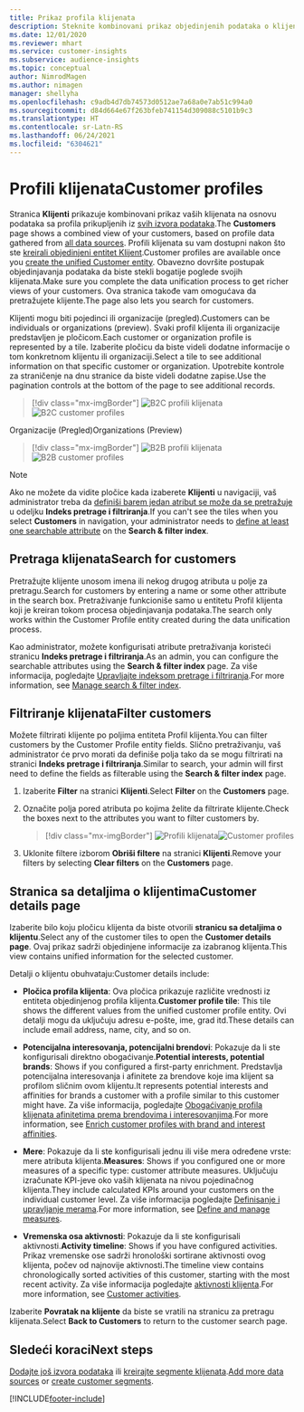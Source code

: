 ```yaml
---
title: Prikaz profila klijenata
description: Steknite kombinovani prikaz objedinjenih podataka o klijentima.
ms.date: 12/01/2020
ms.reviewer: mhart
ms.service: customer-insights
ms.subservice: audience-insights
ms.topic: conceptual
author: NimrodMagen
ms.author: nimagen
manager: shellyha
ms.openlocfilehash: c9adb4d7db74573d0512ae7a68a0e7ab51c994a0
ms.sourcegitcommit: d84d664e67f263bfeb741154d309088c5101b9c3
ms.translationtype: HT
ms.contentlocale: sr-Latn-RS
ms.lasthandoff: 06/24/2021
ms.locfileid: "6304621"
---
```

# <a name="customer-profiles"></a><span data-ttu-id="750bf-103">Profili klijenata</span><span class="sxs-lookup"><span data-stu-id="750bf-103">Customer profiles</span></span>

<span data-ttu-id="750bf-104">Stranica **Klijenti** prikazuje kombinovani prikaz vaših klijenata na osnovu podataka sa profila prikupljenih iz [svih izvora podataka](data-sources.md).</span><span class="sxs-lookup"><span data-stu-id="750bf-104">The **Customers** page shows a combined view of your customers, based on profile data gathered from [all data sources](data-sources.md).</span></span> <span data-ttu-id="750bf-105">Profili klijenata su vam dostupni nakon što ste [kreirali objedinjeni entitet Klijent](data-unification.md).</span><span class="sxs-lookup"><span data-stu-id="750bf-105">Customer profiles are available once you [create the unified Customer entity](data-unification.md).</span></span> <span data-ttu-id="750bf-106">Obavezno dovršite postupak objedinjavanja podataka da biste stekli bogatije poglede svojih klijenata.</span><span class="sxs-lookup"><span data-stu-id="750bf-106">Make sure you complete the data unification process to get richer views of your customers.</span></span> <span data-ttu-id="750bf-107">Ova stranica takođe vam omogućava da pretražujete klijente.</span><span class="sxs-lookup"><span data-stu-id="750bf-107">The page also lets you search for customers.</span></span>

<span data-ttu-id="750bf-108">Klijenti mogu biti pojedinci ili organizacije (pregled).</span><span class="sxs-lookup"><span data-stu-id="750bf-108">Customers can be individuals or organizations (preview).</span></span> <span data-ttu-id="750bf-109">Svaki profil klijenta ili organizacije predstavljen je pločicom.</span><span class="sxs-lookup"><span data-stu-id="750bf-109">Each customer or organization profile is represented by a tile.</span></span> <span data-ttu-id="750bf-110">Izaberite pločicu da biste videli dodatne informacije o tom konkretnom klijentu ili organizaciji.</span><span class="sxs-lookup"><span data-stu-id="750bf-110">Select a tile to see additional information on that specific customer or organization.</span></span> <span data-ttu-id="750bf-111">Upotrebite kontrole za straničenje na dnu stranice da biste videli dodatne zapise.</span><span class="sxs-lookup"><span data-stu-id="750bf-111">Use the pagination controls at the bottom of the page to see additional records.</span></span>

> [!div class="mx-imgBorder"] 
> <span data-ttu-id="750bf-112">![B2C profili klijenata](media/profiles-customers.png "B2C profili klijenata")</span><span class="sxs-lookup"><span data-stu-id="750bf-112">![B2C customer profiles](media/profiles-customers.png "B2C customer profiles")</span></span>

<span data-ttu-id="750bf-113">Organizacije (Pregled)</span><span class="sxs-lookup"><span data-stu-id="750bf-113">Organizations (Preview)</span></span>
> [!div class="mx-imgBorder"] 
> <span data-ttu-id="750bf-114">![B2B profili klijenata](media/profile-customers-b2b.png "B2B profili klijenata")</span><span class="sxs-lookup"><span data-stu-id="750bf-114">![B2B customer profiles](media/profile-customers-b2b.png "B2B customer profiles")</span></span>

> [!NOTE]
> <span data-ttu-id="750bf-115">Ako ne možete da vidite pločice kada izaberete **Klijenti** u navigaciji, vaš administrator treba da [definiši barem jedan atribut se može da se pretražuje](search-filter-index.md) u odeljku **Indeks pretrage i filtriranja**.</span><span class="sxs-lookup"><span data-stu-id="750bf-115">If you can't see the tiles when you select **Customers** in navigation, your administrator needs to [define at least one searchable attribute](search-filter-index.md) on the **Search & filter index**.</span></span>

## <a name="search-for-customers"></a><span data-ttu-id="750bf-116">Pretraga klijenata</span><span class="sxs-lookup"><span data-stu-id="750bf-116">Search for customers</span></span>

<span data-ttu-id="750bf-117">Pretražujte klijente unosom imena ili nekog drugog atributa u polje za pretragu.</span><span class="sxs-lookup"><span data-stu-id="750bf-117">Search for customers by entering a name or some other attribute in the search box.</span></span> <span data-ttu-id="750bf-118">Pretraživanje funkcioniše samo u entitetu Profil klijenta koji je kreiran tokom procesa objedinjavanja podataka.</span><span class="sxs-lookup"><span data-stu-id="750bf-118">The search only works within the Customer Profile entity created during the data unification process.</span></span>

<span data-ttu-id="750bf-119">Kao administrator, možete konfigurisati atribute pretraživanja koristeći stranicu **Indeks pretrage i filtriranja**.</span><span class="sxs-lookup"><span data-stu-id="750bf-119">As an admin, you can configure the searchable attributes using the **Search & filter index** page.</span></span> <span data-ttu-id="750bf-120">Za više informacija, pogledajte [Upravljajte indeksom pretrage i filtriranja](search-filter-index.md).</span><span class="sxs-lookup"><span data-stu-id="750bf-120">For more information, see [Manage search & filter index](search-filter-index.md).</span></span>

## <a name="filter-customers"></a><span data-ttu-id="750bf-121">Filtriranje klijenata</span><span class="sxs-lookup"><span data-stu-id="750bf-121">Filter customers</span></span>

<span data-ttu-id="750bf-122">Možete filtrirati klijente po poljima entiteta Profil klijenta.</span><span class="sxs-lookup"><span data-stu-id="750bf-122">You can filter customers by the Customer Profile entity fields.</span></span> <span data-ttu-id="750bf-123">Slično pretraživanju, vaš administrator će prvo morati da definiše polja tako da se mogu filtrirati na stranici **Indeks pretrage i filtriranja**.</span><span class="sxs-lookup"><span data-stu-id="750bf-123">Similar to search, your admin will first need to define the fields as filterable using the **Search & filter index** page.</span></span>

1. <span data-ttu-id="750bf-124">Izaberite **Filter** na stranici **Klijenti**.</span><span class="sxs-lookup"><span data-stu-id="750bf-124">Select **Filter** on the **Customers** page.</span></span>

2. <span data-ttu-id="750bf-125">Označite polja pored atributa po kojima želite da filtrirate klijente.</span><span class="sxs-lookup"><span data-stu-id="750bf-125">Check the boxes next to the attributes you want to filter customers by.</span></span>

   > [!div class="mx-imgBorder"] 
   > <span data-ttu-id="750bf-126">![Profili klijenata](media/profiles-customers3.png "Profili klijenata")</span><span class="sxs-lookup"><span data-stu-id="750bf-126">![Customer profiles](media/profiles-customers3.png "Customer profiles")</span></span>

3. <span data-ttu-id="750bf-127">Uklonite filtere izborom **Obriši filtere** na stranici **Klijenti**.</span><span class="sxs-lookup"><span data-stu-id="750bf-127">Remove your filters by selecting **Clear filters** on the **Customers** page.</span></span>

##  <a name="customer-details-page"></a><span data-ttu-id="750bf-128">Stranica sa detaljima o klijentima</span><span class="sxs-lookup"><span data-stu-id="750bf-128">Customer details page</span></span>

<span data-ttu-id="750bf-129">Izaberite bilo koju pločicu klijenta da biste otvorili **stranicu sa detaljima o klijentu**.</span><span class="sxs-lookup"><span data-stu-id="750bf-129">Select any of the customer tiles to open the **Customer details page**.</span></span> <span data-ttu-id="750bf-130">Ovaj prikaz sadrži objedinjene informacije za izabranog klijenta.</span><span class="sxs-lookup"><span data-stu-id="750bf-130">This view contains unified information for the selected customer.</span></span>

<span data-ttu-id="750bf-131">Detalji o klijentu obuhvataju:</span><span class="sxs-lookup"><span data-stu-id="750bf-131">Customer details include:</span></span>

-   <span data-ttu-id="750bf-132">**Pločica profila klijenta**: Ova pločica prikazuje različite vrednosti iz entiteta objedinjenog profila klijenta.</span><span class="sxs-lookup"><span data-stu-id="750bf-132">**Customer profile tile**: This tile shows the different values from the unified customer profile entity.</span></span> <span data-ttu-id="750bf-133">Ovi detalji mogu da uključuju adresu e-pošte, ime, grad itd.</span><span class="sxs-lookup"><span data-stu-id="750bf-133">These details can include email address, name, city, and so on.</span></span> 

-   <span data-ttu-id="750bf-134">**Potencijalna interesovanja, potencijalni brendovi**: Pokazuje da li ste konfigurisali direktno obogaćivanje.</span><span class="sxs-lookup"><span data-stu-id="750bf-134">**Potential interests, potential brands**: Shows if you configured a first-party enrichment.</span></span> <span data-ttu-id="750bf-135">Predstavlja potencijalna interesovanja i afinitete za brendove koje ima klijent sa profilom sličnim ovom klijentu.</span><span class="sxs-lookup"><span data-stu-id="750bf-135">It represents potential interests and affinities for brands a customer with a profile similar to this customer might have.</span></span> <span data-ttu-id="750bf-136">Za više informacija, pogledajte [Obogaćivanje profila klijenata afinitetima prema brendovima i interesovanjima](enrichment-microsoft.md).</span><span class="sxs-lookup"><span data-stu-id="750bf-136">For more information, see [Enrich customer profiles with brand and interest affinities](enrichment-microsoft.md).</span></span>

-   <span data-ttu-id="750bf-137">**Mere**: Pokazuje da li ste konfigurisali jednu ili više mera određene vrste: mere atributa klijenta.</span><span class="sxs-lookup"><span data-stu-id="750bf-137">**Measures**: Shows if you configured one or more measures of a specific type: customer attribute measures.</span></span> <span data-ttu-id="750bf-138">Uključuju izračunate KPI-jeve oko vaših klijenata na nivou pojedinačnog klijenta.</span><span class="sxs-lookup"><span data-stu-id="750bf-138">They include calculated KPIs around your customers on the individual customer level.</span></span> <span data-ttu-id="750bf-139">Za više informacija pogledajte [Definisanje i upravljanje merama](measures.md).</span><span class="sxs-lookup"><span data-stu-id="750bf-139">For more information, see [Define and manage measures](measures.md).</span></span>

-   <span data-ttu-id="750bf-140">**Vremenska osa aktivnosti**: Pokazuje da li ste konfigurisali aktivnosti.</span><span class="sxs-lookup"><span data-stu-id="750bf-140">**Activity timeline**: Shows if you have configured activities.</span></span> <span data-ttu-id="750bf-141">Prikaz vremenske ose sadrži hronološki sortirane aktivnosti ovog klijenta, počev od najnovije aktivnosti.</span><span class="sxs-lookup"><span data-stu-id="750bf-141">The timeline view contains chronologically sorted activities of this customer, starting with the most recent activity.</span></span> <span data-ttu-id="750bf-142">Za više informacija pogledajte [aktivnosti klijenta](activities.md).</span><span class="sxs-lookup"><span data-stu-id="750bf-142">For more information, see [Customer activities](activities.md).</span></span>

<span data-ttu-id="750bf-143">Izaberite **Povratak na klijente** da biste se vratili na stranicu za pretragu klijenata.</span><span class="sxs-lookup"><span data-stu-id="750bf-143">Select **Back to Customers** to return to the customer search page.</span></span>

## <a name="next-steps"></a><span data-ttu-id="750bf-144">Sledeći koraci</span><span class="sxs-lookup"><span data-stu-id="750bf-144">Next steps</span></span>

<span data-ttu-id="750bf-145">[Dodajte još izvora podataka](data-sources.md) ili [kreirajte segmente klijenata](segments.md).</span><span class="sxs-lookup"><span data-stu-id="750bf-145">[Add more data sources](data-sources.md) or [create customer segments](segments.md).</span></span>


[!INCLUDE[footer-include](../includes/footer-banner.md)]
